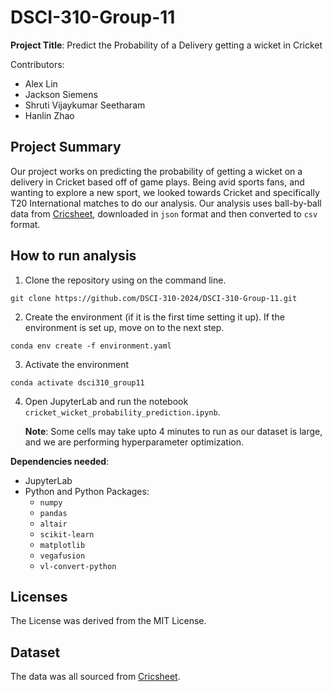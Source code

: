 # DSCI-310-Group-11
**Project Title**: Predict the Probability of a Delivery getting a wicket in Cricket

Contributors: 

- Alex Lin
- Jackson Siemens
- Shruti Vijaykumar Seetharam
- Hanlin Zhao

## Project Summary

Our project works on predicting the probability of getting a wicket on a delivery in Cricket based off of game plays. Being avid sports fans, and wanting to explore a new sport, we looked towards Cricket and specifically T20 International matches to do our analysis. Our analysis uses ball-by-ball data from [Cricsheet](https://cricsheet.org/), downloaded in `json` format and then converted to `csv` format. 

## How to run analysis

1. Clone the repository using on the command line.

`git clone https://github.com/DSCI-310-2024/DSCI-310-Group-11.git`

2. Create the environment (if it is the first time setting it up). If the environment is set up, move on to the next step.

`conda env create -f environment.yaml` 

3. Activate the environment

`conda activate dsci310_group11`

4. Open JupyterLab and run the notebook `cricket_wicket_probability_prediction.ipynb`.

   **Note**: Some cells may take upto 4 minutes to run as our dataset is large, and we are performing hyperparameter optimization.

**Dependencies needed**:
- JupyterLab
- Python and Python Packages:
    - `numpy`
    - `pandas`
    - `altair`
    - `scikit-learn`
    - `matplotlib`
    - `vegafusion`
    - `vl-convert-python`

## Licenses
The License was derived from the MIT License.

## Dataset
The data was all sourced from [Cricsheet](https://cricsheet.org/).
